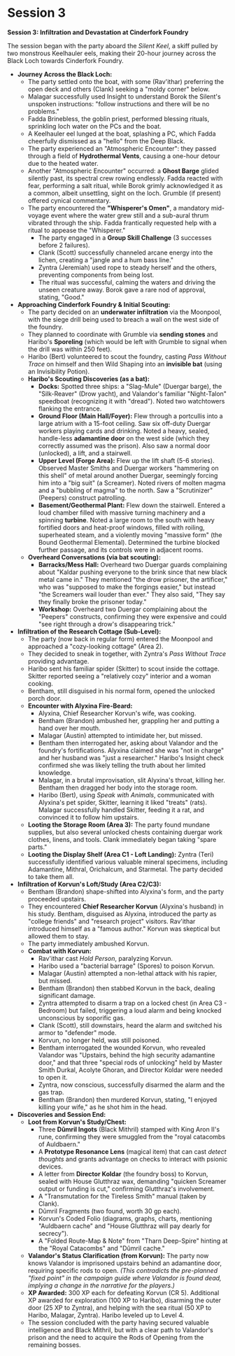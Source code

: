 # Session 3

**Session 3: Infiltration and Devastation at Cinderfork Foundry**

The session began with the party aboard the *Silent Keel*, a skiff pulled by two monstrous Keelhauler eels, making their 20-hour journey across the Black Loch towards Cinderfork Foundry.

* **Journey Across the Black Loch:**  
  * The party settled onto the boat, with some (Rav'ithar) preferring the open deck and others (Clank) seeking a "moldy corner" below.  
  * Malagar successfully used Insight to understand Borok the Silent's unspoken instructions: "follow instructions and there will be no problems."  
  * Fadda Brinebless, the goblin priest, performed blessing rituals, sprinkling loch water on the PCs and the boat.  
  * A Keelhauler eel lunged at the boat, splashing a PC, which Fadda cheerfully dismissed as a "hello" from the Deep Black.  
  * The party experienced an "Atmospheric Encounter": they passed through a field of **Hydrothermal Vents**, causing a one-hour detour due to the heated water.  
  * Another "Atmospheric Encounter" occurred: a **Ghost Barge** glided silently past, its spectral crew rowing endlessly. Fadda reacted with fear, performing a salt ritual, while Borok grimly acknowledged it as a common, albeit unsettling, sight on the loch. Grumble (if present) offered cynical commentary.  
  * The party encountered the **"Whisperer's Omen"**, a mandatory mid-voyage event where the water grew still and a sub-aural thrum vibrated through the ship. Fadda frantically requested help with a ritual to appease the "Whisperer."  
    * The party engaged in a **Group Skill Challenge** (3 successes before 2 failures).  
    * Clank (Scott) successfully channeled arcane energy into the lichen, creating a "jangle and a hum bass line."  
    * Zyntra (Jeremiah) used rope to steady herself and the others, preventing components from being lost.  
    * The ritual was successful, calming the waters and driving the unseen creature away. Borok gave a rare nod of approval, stating, "Good."  
* **Approaching Cinderfork Foundry & Initial Scouting:**  
  * The party decided on an **underwater infiltration** via the Moonpool, with the siege drill being used to breach a wall on the west side of the foundry.  
  * They planned to coordinate with Grumble via **sending stones** and Haribo's **Sporeling** (which would be left with Grumble to signal when the drill was within 250 feet).  
  * Haribo (Bert) volunteered to scout the foundry, casting *Pass Without Trace* on himself and then Wild Shaping into an **invisible bat** (using an Invisibility Potion).  
  * **Haribo's Scouting Discoveries (as a bat):**  
    * **Docks:** Spotted three ships: a "Slag-Mule" (Duergar barge), the "Silk-Reaver" (Drow yacht), and Valandor's familiar "Night-Talon" speedboat (recognizing it with "dread"). Noted two watchtowers flanking the entrance.  
    * **Ground Floor (Main Hall/Foyer):** Flew through a portcullis into a large atrium with a 15-foot ceiling. Saw six off-duty Duergar workers playing cards and drinking. Noted a heavy, sealed, handle-less **adamantine door** on the west side (which they correctly assumed was the prison). Also saw a normal door (unlocked), a lift, and a stairwell.  
    * **Upper Level (Forge Area):** Flew up the lift shaft (5-6 stories). Observed Master Smiths and Duergar workers "hammering on this shell" of metal around another Duergar, seemingly forcing him into a "big suit" (a Screamer). Noted rivers of molten magma and a "bubbling of magma" to the north. Saw a "Scrutinizer" (Peepers) construct patrolling.  
    * **Basement/Geothermal Plant:** Flew down the stairwell. Entered a loud chamber filled with massive turning machinery and a spinning **turbine**. Noted a large room to the south with heavy fortified doors and heat-proof windows, filled with roiling, superheated steam, and a violently moving "massive form" (the Bound Geothermal Elemental). Determined the turbine blocked further passage, and its controls were in adjacent rooms.  
  * **Overheard Conversations (via bat scouting):**  
    * **Barracks/Mess Hall:** Overheard two Duergar guards complaining about "Kaldar pushing everyone to the brink since that new black metal came in." They mentioned "the drow prisoner, the artificer," who was "supposed to make the forgings easier," but instead "the Screamers wail louder than ever." They also said, "They say they finally broke the prisoner today."  
    * **Workshop:** Overheard two Duergar complaining about the "Peepers" constructs, confirming they were expensive and could "see right through a drow's disappearing trick."  
* **Infiltration of the Research Cottage (Sub-Level):**  
  * The party (now back in regular form) entered the Moonpool and approached a "cozy-looking cottage" (Area 2).  
  * They decided to sneak in together, with Zyntra's *Pass Without Trace* providing advantage.  
  * Haribo sent his familiar spider (Skitter) to scout inside the cottage. Skitter reported seeing a "relatively cozy" interior and a woman cooking.  
  * Bentham, still disguised in his normal form, opened the unlocked porch door.  
  * **Encounter with Alyxina Fire-Beard:**  
    * Alyxina, Chief Researcher Korvun's wife, was cooking.  
    * Bentham (Brandon) ambushed her, grappling her and putting a hand over her mouth.  
    * Malagar (Austin) attempted to intimidate her, but missed.  
    * Bentham then interrogated her, asking about Valandor and the foundry's fortifications. Alyxina claimed she was "not in charge" and her husband was "just a researcher." Haribo's Insight check confirmed she was likely telling the truth about her limited knowledge.  
    * Malagar, in a brutal improvisation, slit Alyxina's throat, killing her. Bentham then dragged her body into the storage room.  
    * Haribo (Bert), using *Speak with Animals*, communicated with Alyxina's pet spider, Skitter, learning it liked "treats" (rats). Malagar successfully handled Skitter, feeding it a rat, and convinced it to follow him upstairs.  
  * **Looting the Storage Room (Area 3):** The party found mundane supplies, but also several unlocked chests containing duergar work clothes, linens, and tools. Clank immediately began taking "spare parts."  
  * **Looting the Display Shelf (Area C1 \- Loft Landing):** Zyntra (Teri) successfully identified various valuable mineral specimens, including Adamantine, Mithral, Orichalcum, and Starmetal. The party decided to take them all.  
* **Infiltration of Korvun's Loft/Study (Area C2/C3):**  
  * Bentham (Brandon) shape-shifted into Alyxina's form, and the party proceeded upstairs.  
  * They encountered **Chief Researcher Korvun** (Alyxina's husband) in his study. Bentham, disguised as Alyxina, introduced the party as "college friends" and "research project" visitors. Rav'ithar introduced himself as a "famous author." Korvun was skeptical but allowed them to stay.  
  * The party immediately ambushed Korvun.  
  * **Combat with Korvun:**  
    * Rav'ithar  cast *Hold Person*, paralyzing Korvun.  
    * Haribo  used a "bacterial barrage" (Spores) to poison Korvun.  
    * Malagar (Austin) attempted a non-lethal attack with his rapier, but missed.  
    * Bentham (Brandon) then stabbed Korvun in the back, dealing significant damage.  
    * Zyntra attempted to disarm a trap on a locked chest (in Area C3 \- Bedroom) but failed, triggering a loud alarm and being knocked unconscious by soporific gas.  
    * Clank (Scott), still downstairs, heard the alarm and switched his armor to "defender" mode.  
    * Korvun, no longer held, was still poisoned.  
    * Bentham interrogated the wounded Korvun, who revealed Valandor was "Upstairs, behind the high security adamantine door," and that three "special rods of unlocking" held by Master Smith Durkal, Acolyte Ghoran, and Director Koldar were needed to open it.  
    * Zyntra, now conscious, successfully disarmed the alarm and the gas trap.  
    * Bentham (Brandon) then murdered Korvun, stating, "I enjoyed killing your wife," as he shot him in the head.  
* **Discoveries and Session End:**  
  * **Loot from Korvun's Study/Chest:**  
    * Three **Dûmril Ingots** (Black Mithril) stamped with King Aron II's rune, confirming they were smuggled from the "royal catacombs of Auldbaern."  
    * A **Prototype Resonance Lens** (magical item) that can cast *detect thoughts* and grants advantage on checks to interact with psionic devices.  
    * A letter from **Director Koldar** (the foundry boss) to Korvun, sealed with House Glutthraz wax, demanding "quicken Screamer output or funding is cut," confirming Glutthraz's involvement.  
    * A "Transmutation for the Tireless Smith" manual (taken by Clank).  
    * Dûmril Fragments (two found, worth 30 gp each).  
    * Korvun's Coded Folio (diagrams, graphs, charts, mentioning "Auldbaern cache" and "House Glutthraz will pay dearly for secrecy").  
    * A "Folded Route-Map & Note" from "Tharn Deep-Spire" hinting at the "Royal Catacombs" and "Dûmril cache."  
  * **Valandor's Status Clarification (from Korvun):** The party now knows Valandor is imprisoned upstairs behind an adamantine door, requiring specific rods to open. *(This contradicts the pre-planned "fixed point" in the campaign guide where Valandor is found dead, implying a change in the narrative for the players.)*  
  * **XP Awarded:** 300 XP each for defeating Korvun (CR 5). Additional XP awarded for exploration (100 XP to Haribo), disarming the outer door (25 XP to Zyntra), and helping with the sea ritual (50 XP to Haribo, Malagar, Zyntra). Haribo leveled up to Level 4\.  
  * The session concluded with the party having secured valuable intelligence and Black Mithril, but with a clear path to Valandor's prison and the need to acquire the Rods of Opening from the remaining bosses.
